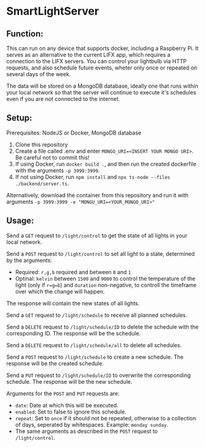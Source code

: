 # SmartLightServer

## Function:
This can run on any device that supports docker, including a Raspberry Pi. It serves as an alternative to the current LIFX app, which requires a connection to the LIFX servers. You can control your lightbulb via HTTP requests, and also schedule future events, wheter only once or repeated on several days of the week.

The data will be stored on a MongoDB database, ideally one that runs within your local network so that the server will continue to execute it's schedules even if you are not connected to the internet.

## Setup:
Prerequisites:
NodeJS or Docker, MongoDB database

1. Clone this repository
2. Create a file called .env and enter `MONGO_URI=<INSERT YOUR MONGO URI>`. Be careful not to commit this!
3. If using Docker, run `docker build .`, and then run the created dockerfile with the arguments `-p 3999:3999`.
4. If not using Docker, run `npm install` and `npx ts-node --files ./backend/server.ts`.

Alternatively, download the container from this repository and run it with arguments `-p 3999:3999 -e "MONGU_URI=<YOUR_MONGO_URI>"`

## Usage:
Send a `GET` request to `/light/control` to get the state of all lights in your local network.

Send a `POST` request to `/light/control` to set all light to a state, determined by the arguments:
*  Required: `r,g,b` required and between `0` and `1`
*  Optinal: `kelvin` between `1500` and `9000` to control the temperature of the light (only if `r=g=b`) and `duration` non-negative, to controll the timeframe over which the change will happen.

The response will contain the new states of all lights.
  
Send a `GET` request to `/light/schedule` to receive all planned schedules.

Send a `DELETE` request to `/light/schedule/ID` to delete the schedule with the corresponding ID. The response will be the schedule.

Send a `DELETE` request to `/light/schedule/all` to delete all schedules.

Send a `POST` request to `/light/schedule` to create a new schedule. The response will be the created schedule.

Send a `PUT` request to `/light/schedule/ID` to overwrite the corresponding schedule. The response will be the new schedule.

Arguments for the `POST` and `PUT` requests are:
* `date`: Date at which this will be executed.
* `enabled`: Set to false to ignore this schedule.
* `repeat`: Set to `once` if it should not be repeated, otherwise to a collection of days, seperated by whitespaces. Example: `monday sunday`.
* The same arguments as described in the `POST` request to `/light/control`.
